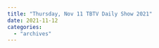 ```yaml
---
title: "Thursday, Nov 11 TBTV Daily Show 2021"
date: 2021-11-12
categories: 
  - "archives"
---
```



